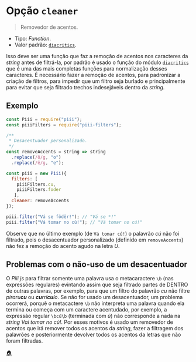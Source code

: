 # Opção `cleaner`

> Removedor de acentos.

- Tipo: *Function*.
- Valor padrão: [`diacritics`](https://npm.im/diacritics).

Isso deve ser uma função que faz a remoção de acentos nos caracteres da *string* antes de filtrá-la, por padrão é usado o função do módulo [`diacritics`](https://npm.im/diacritics) que é uma das mais completas funções para normalização desses caracteres. É necessário fazer a remoção de acentos, para padronizar a criação de filtros, para impedir que um filtro seja burlado e principalmente para evitar que seja filtrado trechos indesejáveis dentro da *string*.

## Exemplo

```js
const Piii = require("piii");
const piiiFilters = require("piii-filters");

/**
 * Desacentuador personalizado.
 */
const removeAccents = string => string
  .replace(/ô/g, "o")
  .replace(/ê/g, "e");

const piii = new Piii({
  filters: [
    piiiFilters.cu,
    piiiFilters.foder
   ],
  cleaner: removeAccents
});

piii.filter("Vá se fôdêr!"); // "Vá se *!"
piii.filter("Vá tomar no cú!"); // "Vá tomar no cú!"
```

Observe que no último exemplo (de `Vá tomar cú!`) o palavrão *cú* não foi filtrado, pois o desacentuador personalizado (definido em `removeAccents`) não fez a remoção do acento agudo na letra *U*.

## Problemas com o não-uso de um desacentuador

O *Piii.js* para filtrar somente uma palavra usa o metacaractere `\b` (nas expressões regulares) evintando assim que seja filtrado partes de DENTRO de outras palavras, por exemplo, para que um filtro do palavrão *cu* não filtre _piraru**cu**_ ou _**cu**rrí**cu**lo_. Se não for usado um desacentuador, um problema ocorrerá, porquê o metacactere `\b` não interpreta uma palavra quando ela termina ou começa com um caractere acentudado, por exemplo, a expressão regular `\bcú\b` (terminada com *ú*) não corresponde a nada na *string* *Vai tomar no cú!*. Por esses motivos é usado um removedor de acentos que irá remover todos os acentos da *string*, fazer a filtragem dos palavrões e posteriormente devolver todos os acentos da letras que não foram filtradas.

[:house:](../configuracoes.md#readme)
